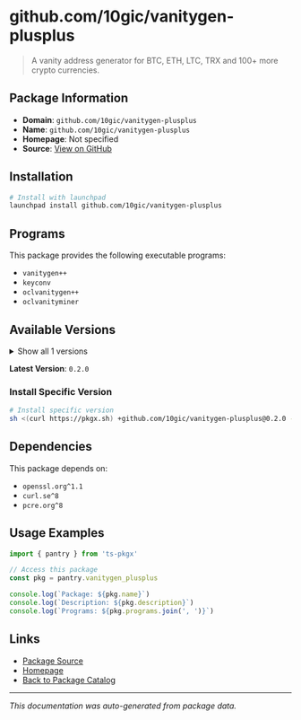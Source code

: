 # github.com/10gic/vanitygen-plusplus

> A vanity address generator for BTC, ETH, LTC, TRX and 100+ more crypto currencies.

## Package Information

- **Domain**: `github.com/10gic/vanitygen-plusplus`
- **Name**: `github.com/10gic/vanitygen-plusplus`
- **Homepage**: Not specified
- **Source**: [View on GitHub](https://github.com/pkgxdev/pantry/tree/main/projects/github.com/10gic/vanitygen-plusplus/package.yml)

## Installation

```bash
# Install with launchpad
launchpad install github.com/10gic/vanitygen-plusplus
```

## Programs

This package provides the following executable programs:

- `vanitygen++`
- `keyconv`
- `oclvanitygen++`
- `oclvanityminer`

## Available Versions

<details>
<summary>Show all 1 versions</summary>

- `0.2.0`

</details>

**Latest Version**: `0.2.0`

### Install Specific Version

```bash
# Install specific version
sh <(curl https://pkgx.sh) +github.com/10gic/vanitygen-plusplus@0.2.0 -- $SHELL -i
```

## Dependencies

This package depends on:

- `openssl.org^1.1`
- `curl.se^8`
- `pcre.org^8`

## Usage Examples

```typescript
import { pantry } from 'ts-pkgx'

// Access this package
const pkg = pantry.vanitygen_plusplus

console.log(`Package: ${pkg.name}`)
console.log(`Description: ${pkg.description}`)
console.log(`Programs: ${pkg.programs.join(', ')}`)
```

## Links

- [Package Source](https://github.com/pkgxdev/pantry/tree/main/projects/github.com/10gic/vanitygen-plusplus/package.yml)
- [Homepage](#)
- [Back to Package Catalog](../../../package-catalog.md)

---

*This documentation was auto-generated from package data.*
